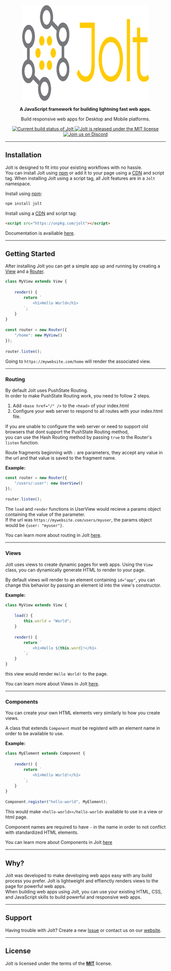 <div align="center">
    <img src="./resources/jolt-logo.svg" alt="Jolt" width="400px" height="300px" />
</div>

<div align="center">
    <p><strong>A JavaScript framework for building lightning fast web apps.</strong></p>
    <p>Build responsive web apps for Desktop and Mobile platforms.</p>
    <a href="#">
        <img src="https://github.com/outwalk-studios/jolt/workflows/build/badge.svg" alt="Current build status of Jolt">
    </a>
    <a href="https://github.com/outwalk-studios/jolt/blob/master/LICENSE">
        <img src="https://img.shields.io/badge/license-MIT-blue.svg" alt="Jolt is released under the MIT license">
    </a>
    <a href="https://discord.gg/2wDcVGg">
        <img src="https://img.shields.io/badge/chat-on%20discord-7289da.svg" alt="Join us on Discord">
    </a>
</div>

---

## Installation
Jolt is designed to fit into your existing workflows with no hassle. </br>
You can install Jolt using [npm](https://www.npmjs.com/package/jolt) or add it to your page using a [CDN](https://unpkg.com/jolt) and script tag.
When installing Jolt using a script tag, all Jolt features are in a `Jolt` namespace.

Install using [npm](https://www.npmjs.com/package/jolt):
```bash
npm install jolt
```

Install using a [CDN](https://unpkg.com/jolt) and script tag:
```html
<script src="https://unpkg.com/jolt"></script>
```

Documentation is availiable [here](https://outwalk-studios.github.io/jolt/).

---

## Getting Started

After installing Jolt you can get a simple app up and running by creating a [View](https://outwalk-studios.github.io/jolt/View.html) and a [Router](https://outwalk-studios.github.io/jolt/Router.html).

```js
class MyView extends View {

    render() {
        return `
            <h1>Hello World</h1>
        `;
    }
}

const router = new Router({
    "/home": new MyView()
});

router.listen();
```

Going to `https://mywebsite.com/home` will render the associated view.

---

### Routing

By default Jolt uses PushState Routing. </br>
In order to make PushState Routing work, you need to follow 2 steps.

1. Add `<base href="/" />` to the `<head>` of your index.html
2. Configure your web server to respond to all routes with your index.html file.

If you are unable to configure the web server or need to support old browsers that dont support the PushState Routing method, </br>
you can use the Hash Routing method by passing `true` to the Router's `listen` function.


Route fragments beginning with `:` are parameters, they accept any value in the url and that value is saved to the fragment name.

**Example:**
```js
const router = new Router({
    "/users/:user": new UserView()
});

router.listen();
```

The `load` and `render` functions in UserView would recieve a params object containing the value of the parameter. </br>
If the url was `https://mywebsite.com/users/myuser`, the params object would be `{user: "myuser"}`.


You can learn more about routing in Jolt [here](https://outwalk-studios.github.io/jolt/Router.html).

---

### Views

Jolt uses views to create dynamic pages for web apps.
Using the `View` class, you can dynamically generate HTML to render to your page.

By default views will render to an element containing `id="app"`, you can change this behavior by passing an element id into the view's constructor.

**Example:**
```js
class MyView extends View {

    load() {
        this.world = "World";
    }

    render() {
        return `
            <h1>Hello ${this.word}!</h1>
        `;
    }
}
```

this view would render `Hello World!` to the page.

You can learn more about Views in Jolt [here](https://outwalk-studios.github.io/jolt/View.html).

---

### Components

You can create your own HTML elements very similarly to how you create views.

A class that extends `Component` must be registerd with an element name in order to be available to use.

**Example:**
```js
class MyElement extends Component {

    render() {
        return `
            <h1>Hello World!</h1>
        `;
    }
}

Component.register("hello-world", MyElement);
```

This would make `<hello-world></hello-world>` available to use in a view or html page.

Component names are required to have `-` in the name in order to not conflict with standardized HTML elements.

You can learn more about Components in Jolt [here](https://outwalk-studios.github.io/jolt/Component.html)

---

## Why?

Jolt was developed to make developing web apps easy with any build process you prefer. Jolt is lightweight and effienctly renders views to the page for powerful web apps. </br>
When building web apps using Jolt, you can use your existing HTML, CSS, and JavaScript skills to build powerful and responsive web apps.

---

## Support
Having trouble with Jolt? Create a new [Issue](https://github.com/outwalk-studios/jolt/issues) or contact us on our [website](https://www.outwalkstudios.com/contact).

---

## License
Jolt is licensed under the terms of the [**MIT**](https://github.com/outwalk-studios/jolt/blob/master/LICENSE) license.

